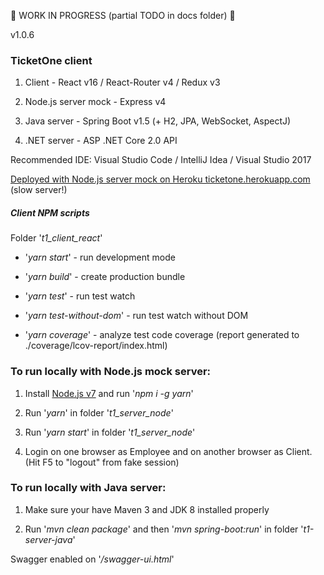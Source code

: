 :construction: WORK IN PROGRESS (partial TODO in docs folder) :construction:

v1.0.6

### TicketOne client

1. Client - React v16 / React-Router v4 / Redux v3

2. Node.js server mock - Express v4

3. Java server - Spring Boot v1.5 (+ H2, JPA, WebSocket, AspectJ)

4. .NET server - ASP .NET Core 2.0 API

Recommended IDE: Visual Studio Code / IntelliJ Idea / Visual Studio 2017

[Deployed with Node.js server mock on Heroku ticketone.herokuapp.com](https://ticketone.herokuapp.com) (slow server!)

##### Client NPM scripts

Folder '*t1_client_react*'

* '*yarn start*' - run development mode

* '*yarn build*' - create production bundle

* '*yarn test*' - run test watch

* '*yarn test-without-dom*' - run test watch without DOM

* '*yarn coverage*' - analyze test code coverage (report generated to ./coverage/lcov-report/index.html)

### To run locally with Node.js mock server:

1. Install [Node.js v7](https://nodejs.org/en/) and run '*npm i -g yarn*'

2. Run '*yarn*' in folder '*t1_server_node*'

3. Run '*yarn start*' in folder '*t1_server_node*'

4. Login on one browser as Employee and on another browser as Client. (Hit F5 to "logout" from fake session)

### To run locally with Java server:

1. Make sure your have Maven 3 and JDK 8 installed properly

2. Run '*mvn clean package*' and then '*mvn spring-boot:run*' in folder '*t1-server-java*'

Swagger enabled on '*/swagger-ui.html*'
